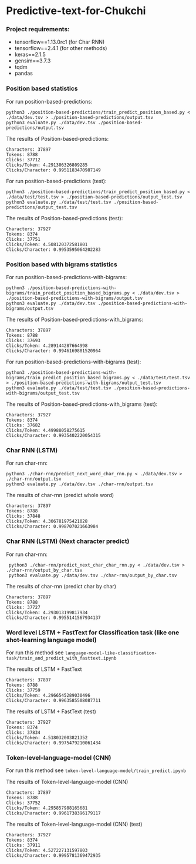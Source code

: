 # Predictive-text-for-Chukchi

### Project requirements:
* tensorflow==1.13.0rc1 (for Char RNN)
* tensorflow==2.4.1 (for other methods)
* keras==2.1.5
* gensim==3.7.3
* tqdm
* pandas

### Position based statistics
For run position-based-predictions:
```
python3 ./position-based-predictions/train_predict_position_based.py < ./data/dev.tsv > ./position-based-predictions/output.tsv
python3 evaluate.py ./data/dev.tsv ./position-based-predictions/output.tsv
```

The results of Position-based-predictions:
```
Characters: 37897
Tokens: 8788
Clicks: 37712
Clicks/Token: 4.291306326809285
Clicks/Character: 0.9951183470987149
```

For run position-based-predictions (test):
```
python3 ./position-based-predictions/train_predict_position_based.py < ./data/test/test.tsv > ./position-based-predictions/output_test.tsv
python3 evaluate.py ./data/test/test.tsv ./position-based-predictions/output_test.tsv
```

The results of Position-based-predictions (test):
```
Characters: 37927
Tokens: 8374
Clicks: 37751
Clicks/Token: 4.508120372581801
Clicks/Character: 0.9953595064202283
```



### Position based with bigrams statistics 

For run position-based-predictions-with-bigrams:
```
python3 ./position-based-predictions-with-bigrams/train_predict_position_based_bigrams.py < ./data/dev.tsv > ./position-based-predictions-with-bigrams/output.tsv
python3 evaluate.py ./data/dev.tsv ./position-based-predictions-with-bigrams/output.tsv
```

The results of Position-based-predictions-with_bigrams:
```
Characters: 37897
Tokens: 8788
Clicks: 37693
Clicks/Token: 4.289144287664998
Clicks/Character: 0.9946169881520964
```

For run position-based-predictions-with-bigrams (test):
```
python3 ./position-based-predictions-with-bigrams/train_predict_position_based_bigrams.py < ./data/test/test.tsv > ./position-based-predictions-with-bigrams/output_test.tsv
python3 evaluate.py ./data/test/test.tsv ./position-based-predictions-with-bigrams/output_test.tsv
```

The results of Position-based-predictions-with_bigrams (test):
```
Characters: 37927
Tokens: 8374
Clicks: 37682
Clicks/Token: 4.49988058275615
Clicks/Character: 0.9935402220054315
```


### Char RNN (LSTM)
For run char-rnn:
```
python3 ./char-rnn/predict_next_word_char_rnn.py < ./data/dev.tsv > ./char-rnn/output.tsv
python3 evaluate.py ./data/dev.tsv ./char-rnn/output.tsv
```


The results of char-rnn (predict whole word)
```
Characters: 37897
Tokens: 8788
Clicks: 37848
Clicks/Token: 4.306781975421028
Clicks/Character: 0.998707021663984
```


### Char RNN (LSTM) (Next character predict)
For run char-rnn:
```
 python3 ./char-rnn/predict_next_char_char_rnn.py < ./data/dev.tsv > ./char-rnn/output_by_char.tsv
 python3 evaluate.py ./data/dev.tsv ./char-rnn/output_by_char.tsv
```

The results of char-rnn (predict char by char)
```
Characters: 37897
Tokens: 8788
Clicks: 37727
Clicks/Token: 4.293013199817934
Clicks/Character: 0.9955141567934137
```


### Word level LSTM + FastText for Classification task (like one shot-learning language model)
For run this method see `language-model-like-classification-task/train_and_predict_with_fasttext.ipynb`

The results of LSTM + FastText
```
Characters: 37897
Tokens: 8788
Clicks: 37759
Clicks/Token: 4.2966545289030496
Clicks/Character: 0.9963585508087711
```

The results of LSTM + FastText (test)
```
Characters: 37927
Tokens: 8374
Clicks: 37834
Clicks/Token: 4.518032003821352
Clicks/Character: 0.9975479210061434
```


### Token-level-language-model (CNN)
For run this method see `token-level-language-model/train_predict.ipynb`

The results of Token-level-language-model (CNN)
```
Characters: 37897
Tokens: 8788
Clicks: 37752
Clicks/Token: 4.295857988165681
Clicks/Character: 0.9961738396179117
```

The results of Token-level-language-model (CNN) (test)
```
Characters: 37927
Tokens: 8374
Clicks: 37911
Clicks/Token: 4.527227131597803
Clicks/Character: 0.9995781369472935
```